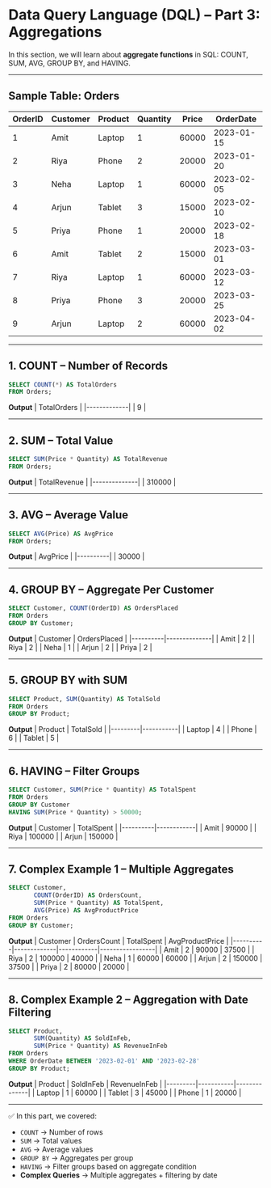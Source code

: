 # Data Query Language (DQL) – Part 3: Aggregations

In this section, we will learn about **aggregate functions** in SQL: COUNT, SUM, AVG, GROUP BY, and HAVING.

---

## Sample Table: Orders

| OrderID | Customer   | Product     | Quantity | Price | OrderDate  |
|---------|------------|-------------|----------|-------|------------|
| 1       | Amit       | Laptop      | 1        | 60000 | 2023-01-15 |
| 2       | Riya       | Phone       | 2        | 20000 | 2023-01-20 |
| 3       | Neha       | Laptop      | 1        | 60000 | 2023-02-05 |
| 4       | Arjun      | Tablet      | 3        | 15000 | 2023-02-10 |
| 5       | Priya      | Phone       | 1        | 20000 | 2023-02-18 |
| 6       | Amit       | Tablet      | 2        | 15000 | 2023-03-01 |
| 7       | Riya       | Laptop      | 1        | 60000 | 2023-03-12 |
| 8       | Priya      | Phone       | 3        | 20000 | 2023-03-25 |
| 9       | Arjun      | Laptop      | 2        | 60000 | 2023-04-02 |

---

## 1. COUNT – Number of Records
```sql
SELECT COUNT(*) AS TotalOrders
FROM Orders;
```
**Output**
| TotalOrders |
|-------------|
| 9           |

---

## 2. SUM – Total Value
```sql
SELECT SUM(Price * Quantity) AS TotalRevenue
FROM Orders;
```
**Output**
| TotalRevenue |
|--------------|
| 310000       |

---

## 3. AVG – Average Value
```sql
SELECT AVG(Price) AS AvgPrice
FROM Orders;
```
**Output**
| AvgPrice |
|----------|
| 30000    |

---

## 4. GROUP BY – Aggregate Per Customer
```sql
SELECT Customer, COUNT(OrderID) AS OrdersPlaced
FROM Orders
GROUP BY Customer;
```
**Output**
| Customer | OrdersPlaced |
|----------|--------------|
| Amit     | 2            |
| Riya     | 2            |
| Neha     | 1            |
| Arjun    | 2            |
| Priya    | 2            |

---

## 5. GROUP BY with SUM
```sql
SELECT Product, SUM(Quantity) AS TotalSold
FROM Orders
GROUP BY Product;
```
**Output**
| Product | TotalSold |
|---------|-----------|
| Laptop  | 4         |
| Phone   | 6         |
| Tablet  | 5         |

---

## 6. HAVING – Filter Groups
```sql
SELECT Customer, SUM(Price * Quantity) AS TotalSpent
FROM Orders
GROUP BY Customer
HAVING SUM(Price * Quantity) > 50000;
```
**Output**
| Customer | TotalSpent |
|----------|------------|
| Amit     | 90000      |
| Riya     | 100000     |
| Arjun    | 150000     |

---

## 7. Complex Example 1 – Multiple Aggregates
```sql
SELECT Customer,
       COUNT(OrderID) AS OrdersCount,
       SUM(Price * Quantity) AS TotalSpent,
       AVG(Price) AS AvgProductPrice
FROM Orders
GROUP BY Customer;
```
**Output**
| Customer | OrdersCount | TotalSpent | AvgProductPrice |
|----------|-------------|------------|-----------------|
| Amit     | 2           | 90000      | 37500           |
| Riya     | 2           | 100000     | 40000           |
| Neha     | 1           | 60000      | 60000           |
| Arjun    | 2           | 150000     | 37500           |
| Priya    | 2           | 80000      | 20000           |

---

## 8. Complex Example 2 – Aggregation with Date Filtering
```sql
SELECT Product,
       SUM(Quantity) AS SoldInFeb,
       SUM(Price * Quantity) AS RevenueInFeb
FROM Orders
WHERE OrderDate BETWEEN '2023-02-01' AND '2023-02-28'
GROUP BY Product;
```
**Output**
| Product | SoldInFeb | RevenueInFeb |
|---------|-----------|--------------|
| Laptop  | 1         | 60000        |
| Tablet  | 3         | 45000        |
| Phone   | 1         | 20000        |

---

✅ In this part, we covered:
- `COUNT` → Number of rows  
- `SUM` → Total values  
- `AVG` → Average values  
- `GROUP BY` → Aggregates per group  
- `HAVING` → Filter groups based on aggregate condition  
- **Complex Queries** → Multiple aggregates + filtering by date  
